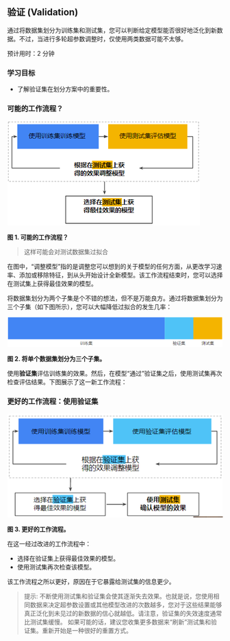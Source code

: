 ## 验证 (Validation)

通过将数据集划分为训练集和测试集，您可以判断给定模型能否很好地泛化到新数据。不过，当进行多轮超参数调整时，仅使用两类数据可能不太够。

预计用时：2 分钟

### 学习目标

- 了解验证集在划分方案中的重要性。

### 可能的工作流程？

![val 1][p-val-1]

**图 1. 可能的工作流程？**

> 这样可能会对测试数据集过拟合

在图中，“调整模型”指的是调整您可以想到的关于模型的任何方面，从更改学习速率、添加或移除特征，到从头开始设计全新模型。该工作流程结束时，您可以选择在测试集上获得最佳效果的模型。

将数据集划分为两个子集是个不错的想法，但不是万能良方。通过将数据集划分为三个子集（如下图所示），您可以大幅降低过拟合的发生几率：

![val 2][p-val-2]

**图 2. 将单个数据集划分为三个子集。**

使用**验证集**评估训练集的效果。然后，在模型“通过”验证集之后，使用测试集再次检查评估结果。下图展示了这一新工作流程：

### 更好的工作流程：使用验证集

![val 3][p-val-3]

**图 3. 更好的工作流程。**

在这一经过改进的工作流程中：

- 选择在验证集上获得最佳效果的模型。
- 使用测试集再次检查该模型。

该工作流程之所以更好，原因在于它暴露给测试集的信息更少。

> 提示:
> 不断使用测试集和验证集会使其逐渐失去效果。也就是说，您使用相同数据来决定超参数设置或其他模型改进的次数越多，您对于这些结果能够真正泛化到未见过的新数据的信心就越低。请注意，验证集的失效速度通常比测试集缓慢。
> 如果可能的话，建议您收集更多数据来“刷新”测试集和验证集。重新开始是一种很好的重置方式。

[p-val-1]: ../image/07-A-val-1.png
[p-val-2]: ../image/07-A-val-2.png
[p-val-3]: ../image/07-A-val-3.png